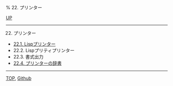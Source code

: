 % 22. プリンター

[UP](index.html)  

---

22. プリンター

- [22.1. Lispプリンター](22.1.html)
- 22.2. Lispプリティプリンター
- 22.3. 書式出力
- [22.4. プリンターの辞書](22.4.html)

---
[TOP](index.html),  [Github](https://github.com/nptcl/npt-japanese)

